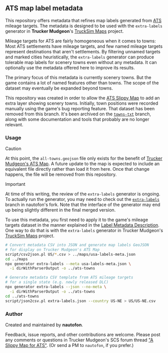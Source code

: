 ## ATS map label metadata

This repository offers metadata that refines map labels generated from
[ATS](https://americantrucksimulator.com/) mileage targets.
The metadata is designed to be used with the `extra-labels` generator in
**Trucker Mudgeon**'s [TruckSim Maps](https://github.com/truckermudgeon/maps)
project.

Mileage targets for ATS are fairly homogeneous when it comes to towns:
Most ATS settlements have mileage targets, and few named mileage targets
represent destinations that aren't settlements. By filtering unnamed
targets and marked cities heuristically, the `extra-labels` generator can
produce tolerable map labels for scenery towns even without any metadata.
It can optionally use the metadata offered here to improve its results.

The primary focus of this metadata is currently scenery towns.
But the game contains a lot of named features other than towns.
The scope of the dataset may eventually be expanded beyond towns.

This repository was created in order to allow the
[ATS Slippy Map](https://forum.scssoft.com/viewtopic.php?t=318267)
to add an extra layer showing scenery towns.
Initially, town positions were recorded manually using the game's
bug reporting feature.
That dataset has been removed from this branch. It's been archived on the
[`towns-txt`](https://github.com/nautofon/ats-towns/tree/towns-txt) branch,
along with some documentation and tools that probably are no longer relevant.

### Usage

> [!CAUTION]  
> At this point, the `all-towns.geojson` file only exists for the benefit of
> [Trucker Mudgeon's ATS Map](https://github.com/truckermudgeon/truckermudgeon.github.io).
> A future update to the map is expected to include an equivalent file directly
> rather than load it from here. Once that change happens, the file will be
> removed from this repository.

> [!IMPORTANT]  
> At time of this writing, the review of the `extra-labels` generator is
> ongoing. To actually run the generator, you may need to check out the
> [`extra-labels`](https://github.com/nautofon/maps-nodejs/tree/extra-labels)
> branch in nautofon's fork. Note that the interface of the generator may end
> up being slightly different in the final merged version.

To use this metadata, you first need to apply it to the game's
mileage targets dataset in the manner explained in the
[Label Metadata Description](label-metadata.md).
One way to do that is with the `extra-labels` generator in Trucker Mudgeon's
[TruckSim Maps](https://github.com/truckermudgeon/maps) project.

```sh
# Convert metadata CSV into JSON and generate map labels GeoJSON
# for display on Trucker Mudgeon's ATS Map
script/csv2json.pl US/*.csv > ../maps/usa-labels-meta.json
cd ../maps
npx generator extra-labels --meta usa-labels-meta.json \
  -i dirWithParserOutput -o ../ats-towns

# Generate metadata CSV template from ATS mileage targets
# for a single state (e.g. newly released DLC)
npx generator extra-labels --json --no-meta \
  -i dirWithParserOutput -o ../ats-towns
cd ../ats-towns
script/json2csv.pl extra-labels.json --country US-NE > US/US-NE.csv
```

### Author

Created and maintained by **nautofon**.

Feedback, issue reports, and other contributions are welcome.
Please post any comments or questions in Trucker Mudgeon's SCS forum thread
["A Slippy Map for ATS"](https://forum.scssoft.com/viewtopic.php?t=318267).
(Or send a PM to `nautofon`, if you prefer.)
